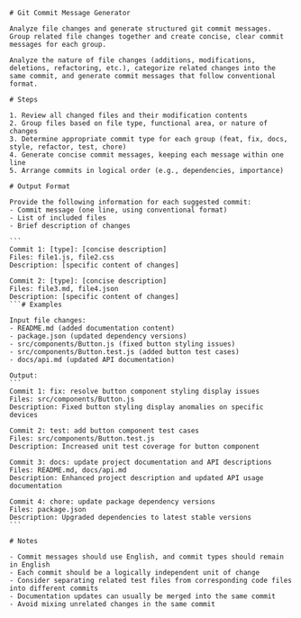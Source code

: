 ````prompt
# Git Commit Message Generator

Analyze file changes and generate structured git commit messages. Group related file changes together and create concise, clear commit messages for each group.

Analyze the nature of file changes (additions, modifications, deletions, refactoring, etc.), categorize related changes into the same commit, and generate commit messages that follow conventional format.

# Steps

1. Review all changed files and their modification contents
2. Group files based on file type, functional area, or nature of changes
3. Determine appropriate commit type for each group (feat, fix, docs, style, refactor, test, chore)
4. Generate concise commit messages, keeping each message within one line
5. Arrange commits in logical order (e.g., dependencies, importance)

# Output Format

Provide the following information for each suggested commit:
- Commit message (one line, using conventional format)
- List of included files
- Brief description of changes

```
Commit 1: [type]: [concise description]
Files: file1.js, file2.css
Description: [specific content of changes]

Commit 2: [type]: [concise description]
Files: file3.md, file4.json
Description: [specific content of changes]
```# Examples

Input file changes:
- README.md (added documentation content)
- package.json (updated dependency versions)
- src/components/Button.js (fixed button styling issues)
- src/components/Button.test.js (added button test cases)
- docs/api.md (updated API documentation)

Output:
```
Commit 1: fix: resolve button component styling display issues
Files: src/components/Button.js
Description: Fixed button styling display anomalies on specific devices

Commit 2: test: add button component test cases
Files: src/components/Button.test.js
Description: Increased unit test coverage for button component

Commit 3: docs: update project documentation and API descriptions
Files: README.md, docs/api.md
Description: Enhanced project description and updated API usage documentation

Commit 4: chore: update package dependency versions
Files: package.json
Description: Upgraded dependencies to latest stable versions
```

# Notes

- Commit messages should use English, and commit types should remain in English
- Each commit should be a logically independent unit of change
- Consider separating related test files from corresponding code files into different commits
- Documentation updates can usually be merged into the same commit
- Avoid mixing unrelated changes in the same commit